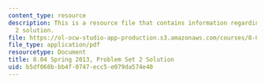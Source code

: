 ```yaml
---
content_type: resource
description: This is a resource file that contains information regarding problem set
  2 solution.
file: https://ol-ocw-studio-app-production.s3.amazonaws.com/courses/8-04-quantum-physics-i-spring-2013/b5df068bbb4f0747ecc5e079da574e40_MIT8_04S13_ps2_sol.pdf
file_type: application/pdf
resourcetype: Document
title: 8.04 Spring 2013, Problem Set 2 Solution
uid: b5df068b-bb4f-0747-ecc5-e079da574e40
---
```

